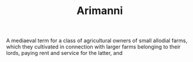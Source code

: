 ---
title: Arimanni
letter: A
permalink: "/definitions/arimanni.html"
body: A mediaeval term for a class of agricultural owners of small allodial farms,
  which they cultivated in connection with larger farms belonging to their lords,
  paying rent and service for the latter, and
published_at: '2018-07-07'
source: Black's Law Dictionary
layout: post
---